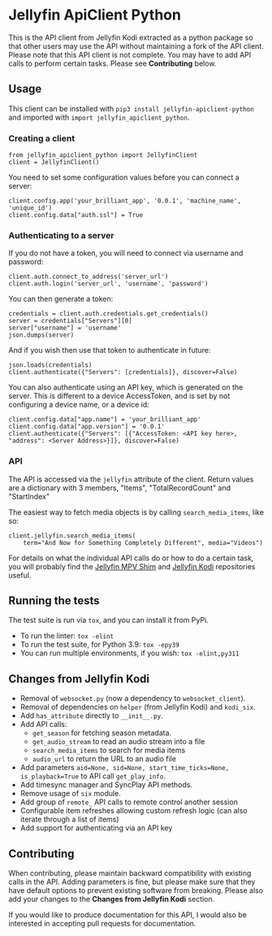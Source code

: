 # Jellyfin ApiClient Python

This is the API client from Jellyfin Kodi extracted as a python package so that other users may use the API without maintaining a fork of the API client. Please note that this API client is not complete. You may have to add API calls to perform certain tasks. Please see **Contributing** below.

## Usage

This client can be installed with `pip3 install jellyfin-apiclient-python` and imported with `import jellyfin_apiclient_python`.

### Creating a client

```
from jellyfin_apiclient_python import JellyfinClient
client = JellyfinClient()
```

You need to set some configuration values before you can connect a server:

```
client.config.app('your_brilliant_app', '0.0.1', 'machine_name', 'unique_id')
client.config.data["auth.ssl"] = True
```

### Authenticating to a server

If you do not have a token, you will need to connect via username and password:

```
client.auth.connect_to_address('server_url')
client.auth.login('server_url', 'username', 'password')
```

You can then generate a token:

```
credentials = client.auth.credentials.get_credentials()
server = credentials["Servers"][0]
server["username"] = 'username'
json.dumps(server)
```

And if you wish then use that token to authenticate in future:

```
json.loads(credentials)
client.authenticate({"Servers": [credentials]}, discover=False)
```

You can also authenticate using an API key, which is generated on the server.
This is different to a device AccessToken, and is set by not configuring a
device name, or a device id:

```
client.config.data["app.name"] = 'your_brilliant_app'
client.config.data["app.version"] = '0.0.1'
client.authenticate({"Servers": [{"AccessToken: <API key here>, "address": <Server Address>}]}, discover=False)
```

### API

The API is accessed via the `jellyfin` attribute of the client. Return values
are a dictionary with 3 members, "Items", "TotalRecordCount" and "StartIndex"

The easiest way to fetch media objects is by calling `search_media_items`, like
so:

```
client.jellyfin.search_media_items(
    term="And Now for Something Completely Different", media="Videos")
```

For details on what the individual API calls do or how to do a certain task, you will probably find the [Jellyfin MPV Shim](https://github.com/iwalton3/jellyfin-mpv-shim) and [Jellyfin Kodi](https://github.com/jellyfin/jellyfin-kodi) repositories useful.

## Running the tests

The test suite is run via `tox`, and you can install it from PyPi.

 - To run the linter: `tox -elint`
 - To run the test suite, for Python 3.9: `tox -epy39`
 - You can run multiple environments, if you wish: `tox -elint,py311`

## Changes from Jellyfin Kodi

 - Removal of `websocket.py` (now a dependency to `websocket_client`).
 - Removal of dependencies on `helper` (from Jellyfin Kodi) and `kodi_six`.
 - Add `has_attribute` directly to `__init__.py`.
 - Add API calls:
   - `get_season` for fetching season metadata.
   - `get_audio_stream` to read an audio stream into a file
   - `search_media_items` to search for media items
   - `audio_url` to return the URL to an audio file
 - Add parameters `aid=None, sid=None, start_time_ticks=None, is_playback=True` to API call `get_play_info`.
 - Add timesync manager and SyncPlay API methods.
 - Remove usage of `six` module.
 - Add group of `remote_` API calls to remote control another session
 - Configurable item refreshes allowing custom refresh logic (can also iterate through a list of items)
 - Add support for authenticating via an API key

## Contributing

When contributing, please maintain backward compatibility with existing calls in the API. Adding parameters is
fine, but please make sure that they have default options to prevent existing software from breaking. Please
also add your changes to the **Changes from Jellyfin Kodi** section.

If you would like to produce documentation for this API, I would also be interested in accepting pull requests
for documentation.
